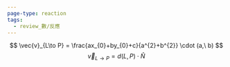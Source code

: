 ```yaml
---
page-type: reaction
tags:
  - review_數/反應
---
```

$$
\vec{v}_{L\to P} = \frac{ax_{0}+by_{0}+c}{a^{2}+b^{2}} \cdot (a,\ b)
$$
$$
\vec{v}_{L\to P} = d(L,P) \cdot \hat{N}
$$